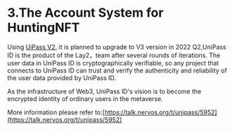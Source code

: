 # 3.The Account System for HuntingNFT

Using [UiPass V2](https://unipass.id), it is planned to upgrade to V3 version in 2022 Q2,UniPass ID is the product of the Lay2，team after several rounds of iterations. The user data in UniPass ID is cryptographically verifiable, so any project that connects to UniPass ID can trust and verify the authenticity and reliability of the user data provided by UniPass ID.



As the infrastructure of Web3, UniPass ID's vision is to become the encrypted identity of ordinary users in the metaverse.&#x20;



More information please refer to:[https://talk.nervos.org/t/unipass/5952](https://talk.nervos.org/t/unipass/5952)
